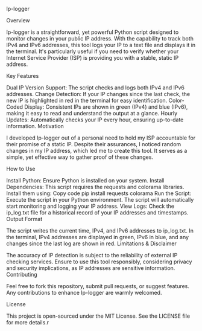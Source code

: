 Ip-logger

Overview

Ip-logger is a straightforward, yet powerful Python script designed to monitor changes in your public IP address. With the capability to track both IPv4 and IPv6 addresses, this tool logs your IP to a text file and displays it in the terminal. It's particularly useful if you need to verify whether your Internet Service Provider (ISP) is providing you with a stable, static IP address.

Key Features

Dual IP Version Support: The script checks and logs both IPv4 and IPv6 addresses.
Change Detection: If your IP changes since the last check, the new IP is highlighted in red in the terminal for easy identification.
Color-Coded Display: Consistent IPs are shown in green (IPv4) and blue (IPv6), making it easy to read and understand the output at a glance.
Hourly Updates: Automatically checks your IP every hour, ensuring up-to-date information.
Motivation

I developed Ip-logger out of a personal need to hold my ISP accountable for their promise of a static IP. Despite their assurances, I noticed random changes in my IP address, which led me to create this tool. It serves as a simple, yet effective way to gather proof of these changes.

How to Use

Install Python: Ensure Python is installed on your system.
Install Dependencies: This script requires the requests and colorama libraries. Install them using:
Copy code
pip install requests colorama
Run the Script: Execute the script in your Python environment. The script will automatically start monitoring and logging your IP address.
View Logs: Check the ip_log.txt file for a historical record of your IP addresses and timestamps.
Output Format

The script writes the current time, IPv4, and IPv6 addresses to ip_log.txt.
In the terminal, IPv4 addresses are displayed in green, IPv6 in blue, and any changes since the last log are shown in red.
Limitations & Disclaimer

The accuracy of IP detection is subject to the reliability of external IP checking services.
Ensure to use this tool responsibly, considering privacy and security implications, as IP addresses are sensitive information.
Contributing

Feel free to fork this repository, submit pull requests, or suggest features. Any contributions to enhance Ip-logger are warmly welcomed.

License

This project is open-sourced under the MIT License. See the LICENSE file for more details.r
